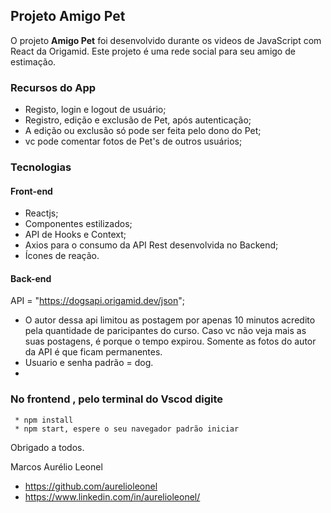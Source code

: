 ##  Projeto Amigo Pet
O projeto **Amigo Pet** foi desenvolvido durante os videos de JavaScript com React da Origamid.
Este projeto é uma rede social para seu amigo de estimação.

###  Recursos do App
* Registo, login e logout de usuário;
* Registro, edição e exclusão de Pet, após autenticação;
* A edição ou exclusão só pode ser feita pelo dono do Pet;
* vc pode comentar fotos de Pet's de outros usuários;

###  Tecnologias 
####  Front-end
* Reactjs;
* Componentes estilizados;
* API de Hooks e Context;
* Axios para o consumo da API Rest desenvolvida no Backend;
* Ícones de reação.

####  Back-end
API = "https://dogsapi.origamid.dev/json";
   * O autor dessa api limitou as postagem por apenas 10 minutos
acredito pela quantidade de paricipantes do curso.
Caso vc não veja mais as suas postagens, é porque o
tempo expirou. Somente as fotos do autor da API é que ficam permanentes.
  * Usuario e senha padrão = dog.
  * 
### No frontend , pelo terminal do Vscod digite
     * npm install 
     * npm start, espere o seu navegador padrão iniciar


Obrigado a todos.

Marcos Aurélio Leonel
  * https://github.com/aurelioleonel
  * https://www.linkedin.com/in/aurelioleonel/
  
